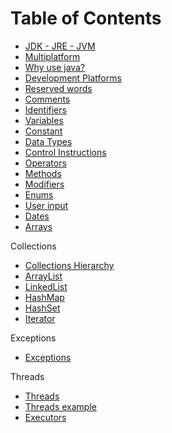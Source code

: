 # Table of Contents
* [JDK - JRE - JVM](https://github.com/alejoalvarez/Java/blob/main/Java%20Core/JDK-JRE-JVM.md)
* [Multiplatform](https://github.com/alejoalvarez/Java/blob/main/Java%20Core/Multiplatform.md)
* [Why use java?](https://github.com/alejoalvarez/Java/blob/main/Java%20Core/WhyUseJava.md)
* [Development Platforms](https://github.com/alejoalvarez/Java/blob/main/Java%20Core/DevelopmentPlatforms.md)
* [Reserved words](https://github.com/alejoalvarez/Java/blob/main/Java%20Core/ReservedWords.md)
* [Comments](https://github.com/alejoalvarez/Java/blob/main/Java%20Core/Comments.md)
* [Identifiers](https://github.com/alejoalvarez/Java/blob/main/Java%20Core/Identifiers.md)
* [Variables](https://github.com/alejoalvarez/Java/blob/main/Java%20Core/Variables.md)
* [Constant](https://github.com/alejoalvarez/Java/blob/main/Java%20Core/Constant.md)
* [Data Types](https://github.com/alejoalvarez/Java/blob/main/Java%20Core/DataTypes.md)
* [Control Instructions](https://github.com/alejoalvarez/Java/blob/main/Java%20Core/ControlInstructions.md)
* [Operators](https://github.com/alejoalvarez/Java/blob/main/Java%20Core/Operators.md)
* [Methods](https://github.com/alejoalvarez/Java/blob/main/Java%20Core/Methods.md)
* [Modifiers](https://github.com/alejoalvarez/Java/blob/main/Java%20Core/Modifiers.md)
* [Enums](https://github.com/alejoalvarez/Java/blob/main/Java%20Core/Enums.md)
* [User input](https://github.com/alejoalvarez/Java/blob/main/Java%20Core/UserInputs.md)
* [Dates](https://github.com/alejoalvarez/Java/blob/main/Java%20Core/Dates.md)
* [Arrays](https://github.com/alejoalvarez/Java/blob/main/Java%20Core/Arrays.md)

Collections
* [Collections Hierarchy](https://github.com/alejoalvarez/Java/blob/main/Java%20Core/collections.md)
* [ArrayList](https://github.com/alejoalvarez/Java/blob/main/Java%20Core/ArrayList.md)
* [LinkedList](https://github.com/alejoalvarez/Java/blob/main/Java%20Core/LinkedList.md)
* [HashMap](https://github.com/alejoalvarez/Java/blob/main/Java%20Core/HashMap.md)
* [HashSet](https://github.com/alejoalvarez/Java/blob/main/Java%20Core/HashSet.md)
* [Iterator](https://github.com/alejoalvarez/Java/blob/main/Java%20Core/Iterator.md)

Exceptions
* [Exceptions](https://github.com/alejoalvarez/Java/blob/main/Java%20Core/Exceptions.md)

Threads
* [Threads](https://github.com/alejoalvarez/Java/blob/main/Java%20Core/Threads.md)
* [Threads example](https://github.com/alejoalvarez/Java/blob/main/Java%20Core/Threads1.md)
* [Executors](https://github.com/alejoalvarez/Java/blob/main/Java%20Core/ThreadsExecutors.md)